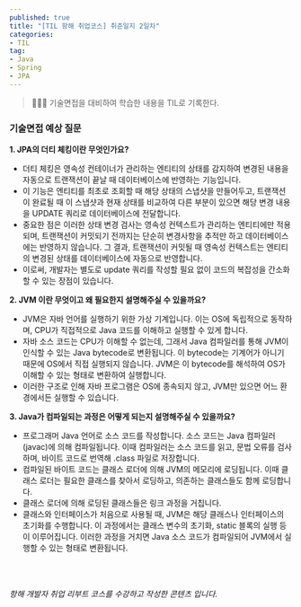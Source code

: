 ```yaml
---
published: true
title: "[TIL 항해 취업코스] 취준일지 2일차"
categories: 
- TIL
tag:
- Java
- Spring
- JPA
---
```

> 👩🏻‍💻 기술면접을 대비하여 학습한 내용을 TIL로 기록한다.

### 기술면접 예상 질문
**1. JPA의 더티 체킹이란 무엇인가요?**
  * 더티 체킹은 영속성 컨테이너가 관리하는 엔티티의 상태를 감지하여 변경된 내용을 자동으로 트랜잭션이 끝날 때 데이터베이스에 반영하는 기능입니다.
  * 이 기능은 엔티티를 최초로 조회할 때 해당 상태의 스냅샷을 만들어두고, 트랜잭션이 완료될 때 이 스냅샷과 현재 상태를 비교하여 다른 부분이 있으면 해당 변경 내용을 UPDATE 쿼리로 데이터베이스에 전달합니다.
  * 중요한 점은 이러한 상태 변경 검사는 영속성 컨텍스트가 관리하는 엔티티에만 적용되며, 트랜잭션이 커밋되기 전까지는 단순히 변경사항을 추적만 하고 데이터베이스에는 반영하지 않습니다. 그 결과, 트랜잭션이 커밋될 때 영속성 컨텍스트는 엔티티의 변경된 상태를 데이터베이스에 자동으로 반영합니다. 
  * 이로써, 개발자는 별도로 update 쿼리를 작성할 필요 없이 코드의 복잡성을 간소화할 수 있는 장점이 있습니다.

**2. JVM 이란 무엇이고 왜 필요한지 설명해주실 수 있을까요?**
  * JVM은 자바 언어를 실행하기 위한 가상 기계입니다. 이는 OS에 독립적으로 동작하며, CPU가 직접적으로 Java 코드를 이해하고 실행할 수 있게 합니다. 
  * 자바 소스 코드는 CPU가 이해할 수 없는데, 그래서 Java 컴파일러를 통해 JVM이 인식할 수 있는 Java bytecode로 변환됩니다. 이 bytecode는 기계어가 아니기 때문에 OS에서 직접 실행되지 않습니다. JVM은 이 bytecode를 해석하여 OS가 이해할 수 있는 형태로 변환하여 실행합니다. 
  * 이러한 구조로 인해 자바 프로그램은 OS에 종속되지 않고, JVM만 있으면 어느 환경에서든 실행할 수 있습니다.

**3. Java가 컴파일되는 과정은 어떻게 되는지 설명해주실 수 있을까요?**
  * 프로그래머 Java 언어로 소스 코드를 작성합니다. 소스 코드는 Java 컴파일러(javac)에 의해 컴파일됩니다. 이때 컴파일러는 소스 코드를 읽고, 문법 오류를 검사하며, 바이트 코드로 번역해 .class 파일로 저장합니다. 
  * 컴파일된 바이트 코드는 클래스 로더에 의해 JVM의 메모리에 로딩됩니다. 이때 클래스 로더는 필요한 클래스를 찾아서 로딩하고, 의존하는 클래스들도 함께 로딩합니다. 
  * 클래스 로더에 의해 로딩된 클래스들은 링크 과정을 거칩니다. 
  * 클래스와 인터페이스가 처음으로 사용될 때, JVM은 해당 클래스나 인터페이스의 초기화를 수행합니다. 이 과정에서는 클래스 변수의 초기화, static 블록의 실행 등이 이루어집니다. 이러한 과정을 거치면 Java 소스 코드가 컴파일되어 JVM에서 실행할 수 있는 형태로 변환됩니다.

<br />
<br />

_항해 개발자 취업 리부트 코스를 수강하고 작성한 콘텐츠 입니다._